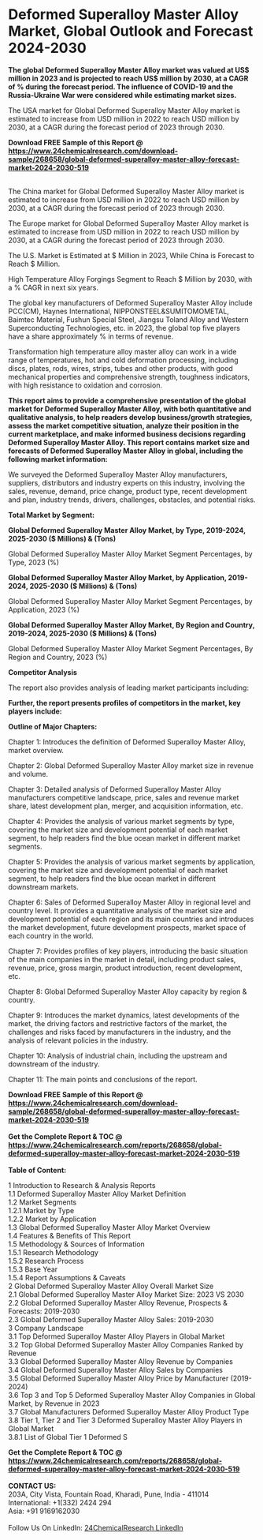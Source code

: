 <h1>Deformed Superalloy Master Alloy Market, Global Outlook and Forecast 2024-2030</h1><p><strong>The global Deformed Superalloy Master Alloy market was valued at US$ million in 2023 and is projected to reach US$ million by 2030, at a CAGR of % during the forecast period. The influence of COVID-19 and the Russia-Ukraine War were considered while estimating market sizes.</strong></p><p>
</p><p>The USA market for Global Deformed Superalloy Master Alloy market is estimated to increase from USD million in 2022 to reach USD million by 2030, at a CAGR during the forecast period of 2023 through 2030.</p><div><b>Download FREE Sample of this Report @ 
            <a href="https://www.24chemicalresearch.com/download-sample/268658/global-deformed-superalloy-master-alloy-forecast-market-2024-2030-519">
            https://www.24chemicalresearch.com/download-sample/268658/global-deformed-superalloy-master-alloy-forecast-market-2024-2030-519</a></b></div><br><p>
</p><p>The China market for Global Deformed Superalloy Master Alloy market is estimated to increase from USD million in 2022 to reach USD million by 2030, at a CAGR during the forecast period of 2023 through 2030.</p><p>
</p><p>The Europe market for Global Deformed Superalloy Master Alloy market is estimated to increase from USD million in 2022 to reach USD million by 2030, at a CAGR during the forecast period of 2023 through 2030.</p><p>
</p><p>The U.S. Market is Estimated at $ Million in 2023, While China is Forecast to Reach $ Million.</p><p>
High Temperature Alloy Forgings Segment to Reach $ Million by 2030, with a % CAGR in next six years.</p><p>
The global key manufacturers of Deformed Superalloy Master Alloy include PCC(CM), Haynes International, NIPPONSTEEL&amp;SUMITOMOMETAL, Baimtec Material, Fushun Special Steel, Jiangsu Toland Alloy and Western Superconducting Technologies, etc. in 2023, the global top five players have a share approximately % in terms of revenue.</p><p>
Transformation high temperature alloy master alloy can work in a wide range of temperatures, hot and cold deformation processing, including discs, plates, rods, wires, strips, tubes and other products, with good mechanical properties and comprehensive strength, toughness indicators, with high resistance to oxidation and corrosion.</p><p>
<strong>This report aims to provide a comprehensive presentation of the global market for Deformed Superalloy Master Alloy, with both quantitative and qualitative analysis, to help readers develop business/growth strategies, assess the market competitive situation, analyze their position in the current marketplace, and make informed business decisions regarding Deformed Superalloy Master Alloy. This report contains market size and forecasts of Deformed Superalloy Master Alloy in global, including the following market information:</strong></p><p>
</p><p>
</p><p>We surveyed the Deformed Superalloy Master Alloy manufacturers, suppliers, distributors and industry experts on this industry, involving the sales, revenue, demand, price change, product type, recent development and plan, industry trends, drivers, challenges, obstacles, and potential risks.</p><p>
<strong>Total Market by Segment:</strong></p><p>
<strong>Global Deformed Superalloy Master Alloy Market, by Type, 2019-2024, 2025-2030 ($ Millions) &amp; (Tons)</strong></p><p>
Global Deformed Superalloy Master Alloy Market Segment Percentages, by Type, 2023 (%)</p><p>
</p><p>
</p><p><strong>Global Deformed Superalloy Master Alloy Market, by Application, 2019-2024, 2025-2030 ($ Millions) &amp; (Tons)</strong></p><p>
Global Deformed Superalloy Master Alloy Market Segment Percentages, by Application, 2023 (%)</p><p>
</p><p>
</p><p><strong>Global Deformed Superalloy Master Alloy Market, By Region and Country, 2019-2024, 2025-2030 ($ Millions) &amp; (Tons)</strong></p><p>
Global Deformed Superalloy Master Alloy Market Segment Percentages, By Region and Country, 2023 (%)</p><p>
</p><p>
</p><p><strong>Competitor Analysis</strong></p><p>
The report also provides analysis of leading market participants including:</p><p>
</p><p>
</p><p><strong>Further, the report presents profiles of competitors in the market, key players include:</strong></p><p>
</p><p>
</p><p><strong>Outline of Major Chapters:</strong></p><p>
Chapter 1: Introduces the definition of Deformed Superalloy Master Alloy, market overview.</p><p>
Chapter 2: Global Deformed Superalloy Master Alloy market size in revenue and volume.</p><p>
Chapter 3: Detailed analysis of Deformed Superalloy Master Alloy manufacturers competitive landscape, price, sales and revenue market share, latest development plan, merger, and acquisition information, etc.</p><p>
Chapter 4: Provides the analysis of various market segments by type, covering the market size and development potential of each market segment, to help readers find the blue ocean market in different market segments.</p><p>
Chapter 5: Provides the analysis of various market segments by application, covering the market size and development potential of each market segment, to help readers find the blue ocean market in different downstream markets.</p><p>
Chapter 6: Sales of Deformed Superalloy Master Alloy in regional level and country level. It provides a quantitative analysis of the market size and development potential of each region and its main countries and introduces the market development, future development prospects, market space of each country in the world.</p><p>
Chapter 7: Provides profiles of key players, introducing the basic situation of the main companies in the market in detail, including product sales, revenue, price, gross margin, product introduction, recent development, etc.</p><p>
Chapter 8: Global Deformed Superalloy Master Alloy capacity by region &amp; country.</p><p>
Chapter 9: Introduces the market dynamics, latest developments of the market, the driving factors and restrictive factors of the market, the challenges and risks faced by manufacturers in the industry, and the analysis of relevant policies in the industry.</p><p>
Chapter 10: Analysis of industrial chain, including the upstream and downstream of the industry.</p><p>
Chapter 11: The main points and conclusions of the report.</p><div><b>Download FREE Sample of this Report @ 
            <a href="https://www.24chemicalresearch.com/download-sample/268658/global-deformed-superalloy-master-alloy-forecast-market-2024-2030-519">
            https://www.24chemicalresearch.com/download-sample/268658/global-deformed-superalloy-master-alloy-forecast-market-2024-2030-519</a></b></div><br><div><b>Get the Complete Report & TOC @ 
            <a href="https://www.24chemicalresearch.com/reports/268658/global-deformed-superalloy-master-alloy-forecast-market-2024-2030-519">
            https://www.24chemicalresearch.com/reports/268658/global-deformed-superalloy-master-alloy-forecast-market-2024-2030-519</a></b></div><br>
            <b>Table of Content:</b><p>1 Introduction to Research & Analysis Reports<br />
    1.1 Deformed Superalloy Master Alloy Market Definition<br />
    1.2 Market Segments<br />
        1.2.1 Market by Type<br />
        1.2.2 Market by Application<br />
    1.3 Global Deformed Superalloy Master Alloy Market Overview<br />
    1.4 Features & Benefits of This Report<br />
    1.5 Methodology & Sources of Information<br />
        1.5.1 Research Methodology<br />
        1.5.2 Research Process<br />
        1.5.3 Base Year<br />
        1.5.4 Report Assumptions & Caveats<br />
2 Global Deformed Superalloy Master Alloy Overall Market Size<br />
    2.1 Global Deformed Superalloy Master Alloy Market Size: 2023 VS 2030<br />
    2.2 Global Deformed Superalloy Master Alloy Revenue, Prospects & Forecasts: 2019-2030<br />
    2.3 Global Deformed Superalloy Master Alloy Sales: 2019-2030<br />
3 Company Landscape<br />
    3.1 Top Deformed Superalloy Master Alloy Players in Global Market<br />
    3.2 Top Global Deformed Superalloy Master Alloy Companies Ranked by Revenue<br />
    3.3 Global Deformed Superalloy Master Alloy Revenue by Companies<br />
    3.4 Global Deformed Superalloy Master Alloy Sales by Companies<br />
    3.5 Global Deformed Superalloy Master Alloy Price by Manufacturer (2019-2024)<br />
    3.6 Top 3 and Top 5 Deformed Superalloy Master Alloy Companies in Global Market, by Revenue in 2023<br />
    3.7 Global Manufacturers Deformed Superalloy Master Alloy Product Type<br />
    3.8 Tier 1, Tier 2 and Tier 3 Deformed Superalloy Master Alloy Players in Global Market<br />
        3.8.1 List of Global Tier 1 Deformed S</p><div><b>Get the Complete Report & TOC @ 
            <a href="https://www.24chemicalresearch.com/reports/268658/global-deformed-superalloy-master-alloy-forecast-market-2024-2030-519">
            https://www.24chemicalresearch.com/reports/268658/global-deformed-superalloy-master-alloy-forecast-market-2024-2030-519</a></b></div><br><b>CONTACT US:</b><br>
            203A, City Vista, Fountain Road, Kharadi, Pune, India - 411014<br>
            International: +1(332) 2424 294<br>
            Asia: +91 9169162030 <br><br>
            Follow Us On LinkedIn: <a href="https://www.linkedin.com/company/24chemicalresearch/">24ChemicalResearch LinkedIn</a>